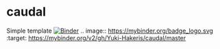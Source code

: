# caudal
Simple template
[![Binder](https://mybinder.org/badge_logo.svg)](https://mybinder.org/v2/gh/Yuki-Hakeris/caudal/master)
.. image:: https://mybinder.org/badge_logo.svg
 :target: https://mybinder.org/v2/gh/Yuki-Hakeris/caudal/master
